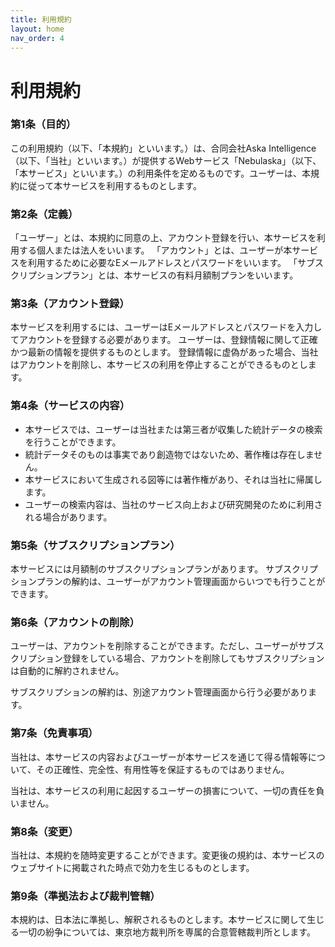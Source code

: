 ```yaml
---
title: 利用規約
layout: home
nav_order: 4
---
```


# 利用規約

### 第1条（目的）
この利用規約（以下、「本規約」といいます。）は、合同会社Aska Intelligence（以下、「当社」といいます。）が提供するWebサービス「Nebulaska」（以下、「本サービス」といいます。）の利用条件を定めるものです。ユーザーは、本規約に従って本サービスを利用するものとします。

### 第2条（定義）
「ユーザー」とは、本規約に同意の上、アカウント登録を行い、本サービスを利用する個人または法人をいいます。
「アカウント」とは、ユーザーが本サービスを利用するために必要なEメールアドレスとパスワードをいいます。
「サブスクリプションプラン」とは、本サービスの有料月額制プランをいいます。

### 第3条（アカウント登録）
本サービスを利用するには、ユーザーはEメールアドレスとパスワードを入力してアカウントを登録する必要があります。
ユーザーは、登録情報に関して正確かつ最新の情報を提供するものとします。
登録情報に虚偽があった場合、当社はアカウントを削除し、本サービスの利用を停止することができるものとします。

### 第4条（サービスの内容）
- 本サービスでは、ユーザーは当社または第三者が収集した統計データの検索を行うことができます。
- 統計データそのものは事実であり創造物ではないため、著作権は存在しません。
- 本サービスにおいて生成される図等には著作権があり、それは当社に帰属します。
- ユーザーの検索内容は、当社のサービス向上および研究開発のために利用される場合があります。

### 第5条（サブスクリプションプラン）
本サービスには月額制のサブスクリプションプランがあります。
サブスクリプションプランの解約は、ユーザーがアカウント管理画面からいつでも行うことができます。

### 第6条（アカウントの削除）
ユーザーは、アカウントを削除することができます。ただし、ユーザーがサブスクリプション登録をしている場合、アカウントを削除してもサブスクリプションは自動的に解約されません。

サブスクリプションの解約は、別途アカウント管理画面から行う必要があります。

### 第7条（免責事項）
当社は、本サービスの内容およびユーザーが本サービスを通じて得る情報等について、その正確性、完全性、有用性等を保証するものではありません。

当社は、本サービスの利用に起因するユーザーの損害について、一切の責任を負いません。

### 第8条（変更）
当社は、本規約を随時変更することができます。変更後の規約は、本サービスのウェブサイトに掲載された時点で効力を生じるものとします。

### 第9条（準拠法および裁判管轄）
本規約は、日本法に準拠し、解釈されるものとします。本サービスに関して生じる一切の紛争については、東京地方裁判所を専属的合意管轄裁判所とします。